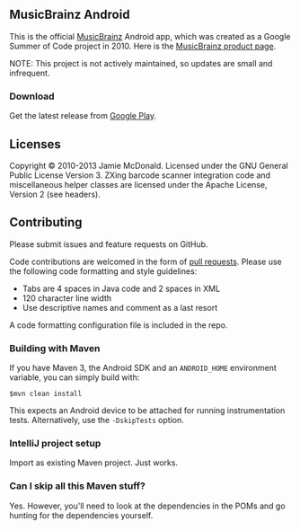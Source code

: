 ## MusicBrainz Android

This is the official [MusicBrainz](http://www.musicbrainz.org) Android app, which was created as a Google Summer of Code project in 2010. Here is the [MusicBrainz product page](http://musicbrainz.org/doc/MusicBrainz_for_Android).

NOTE: This project is not actively maintained, so updates are small and infrequent. 

### Download

Get the latest release from [Google Play](https://play.google.com/store/apps/details?id=org.musicbrainz.mobile).

## Licenses

Copyright © 2010-2013 Jamie McDonald. Licensed under the GNU General Public License Version 3.
ZXing barcode scanner integration code and miscellaneous helper classes are licensed under the Apache License, Version 2 (see headers).

## Contributing

Please submit issues and feature requests on GitHub.

Code contributions are welcomed in the form of [pull requests](https://help.github.com/articles/using-pull-requests). Please use the following code formatting and style guidelines:

* Tabs are 4 spaces in Java code and 2 spaces in XML
* 120 character line width
* Use descriptive names and comment as a last resort

A code formatting configuration file is included in the repo.

### Building with Maven

If you have Maven 3, the Android SDK and an ```ANDROID_HOME``` environment variable, you can simply build with:

    $mvn clean install
  
This expects an Android device to be attached for running instrumentation tests. Alternatively, use the ```-DskipTests``` option.

### IntelliJ project setup

Import as existing Maven project. Just works.

### Can I skip all this Maven stuff?

Yes. However, you'll need to look at the dependencies in the POMs and go hunting for the dependencies yourself.
